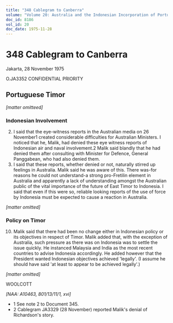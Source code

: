 ```yaml
---
title: "348 Cablegram to Canberra"
volume: "Volume 20: Australia and the Indonesian Incorporation of Portuguese Timor, 1974-1976"
doc_id: 8186
vol_id: 20
doc_date: 1975-11-28
---
```


# 348 Cablegram to Canberra

Jakarta, 28 November 1975

O.JA3352 CONFIDENTIAL PRIORITY

## Portuguese Timor

_[matter omitteed]_

### Indonesian Involvement

  2. I said that the eye-witness reports in the Australian media on 26 November1 created considerable difficulties for Australian Ministers. I noticed that he, Malik, had denied these eye witness reports of Indonesian air and naval involvement.2 Malik said blandly that he had denied them after consulting with Minister for Defence, General Panggabean, who had also denied them.
  3. I said that these reports, whether denied or not, naturally stirred up feelings in Australia. Malik said he was aware of this. There was-for reasons he could not understand-a strong pro-Fretilin element in Australia and apparently a lack of understanding amongst the Australian public of the vital importance of the future of East Timor to Indonesia. I said that even if this were so, reliable looking reports of the use of force by Indonesia must be expected to cause a reaction in Australia.



_[matter omitted]_

### Policy on Timor

  10. Malik said that there had been no change either in Indonesian policy or its objectives in respect of Timor. Malik added that, with the exception of Australia, such pressure as there was on Indonesia was to settle the issue quickly. He instanced Malaysia and India as the most recent countries to advise Indonesia accordingly. He added however that the President wanted Indonesian objectives achieved 'legally'. (I assume he should have said 'at least to appear to be achieved legally'.)



_[matter omitted]_

WOOLCOTT

_[NAA: A10463, 801/13/11/1, xvi]_

  * 1 See note 2 to Document 345.
  * 2 Cablegram JA3329 (28 November) reported Malik's denial of Richardson's story.


